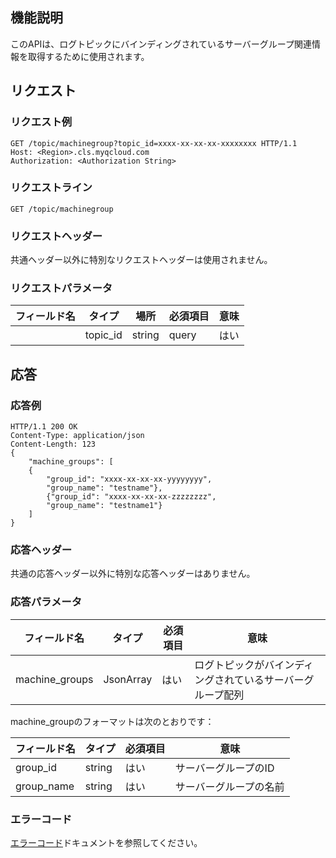 ## 機能説明

このAPIは、ログトピックにバインディングされているサーバーグループ関連情報を取得するために使用されます。

## リクエスト

### リクエスト例

```
GET /topic/machinegroup?topic_id=xxxx-xx-xx-xx-xxxxxxxx HTTP/1.1
Host: <Region>.cls.myqcloud.com
Authorization: <Authorization String>
```

### リクエストライン

```
GET /topic/machinegroup
```

### リクエストヘッダー

共通ヘッダー以外に特別なリクエストヘッダーは使用されません。 

### リクエストパラメータ

| フィールド名   | タイプ   | 場所  | 必須項目 | 意味             |
| -------- | ------ | ----- | -------- | ---------------- |
|| topic_id | string | query | はい       | 照合するログトピックID |

## 応答

### 応答例

```
HTTP/1.1 200 OK
Content-Type: application/json
Content-Length: 123
{
	"machine_groups": [
	{
		"group_id": "xxxx-xx-xx-xx-yyyyyyyy",
		"group_name": "testname"},    
		{"group_id": "xxxx-xx-xx-xx-zzzzzzzz", 
		"group_name": "testname1"}
	]
}
```

### 応答ヘッダー

共通の応答ヘッダー以外に特別な応答ヘッダーはありません。 

### 応答パラメータ

| フィールド名         | タイプ      | 必須項目 | 意味                     |
| -------------- | --------- | -------- | ------------------------ |
| machine_groups | JsonArray | はい       | ログトピックがバインディングされているサーバーグループ配列 |

machine_groupのフォーマットは次のとおりです：

| フィールド名     | タイプ   | 必須項目 | 意味         |
| ---------- | ------ | -------- | ------------ |
| group_id   | string | はい       | サーバーグループのID   |
| group_name | string | はい       | サーバーグループの名前 |

### エラーコード

[エラーコード](https://cloud.tencent.com/document/product/614/12402)ドキュメントを参照してください。

